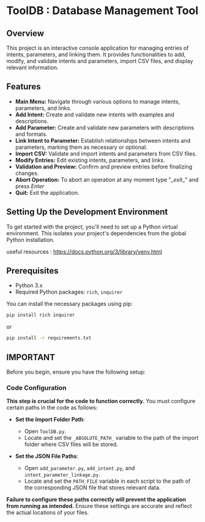 # ToolDB : Database Management Tool

## Overview

This project is an interactive console application for managing entries of intents, parameters, and linking them. It provides functionalities to add, modify, and validate intents and parameters, import CSV files, and display relevant information.

## Features

- **Main Menu:** Navigate through various options to manage intents, parameters, and links.
- **Add Intent:** Create and validate new intents with examples and descriptions.
- **Add Parameter:** Create and validate new parameters with descriptions and formats.
- **Link Intent to Parameter:** Establish relationships between intents and parameters, marking them as necessary or optional.
- **Import CSV:** Validate and import intents and parameters from CSV files.
- **Modify Entries:** Edit existing intents, parameters, and links.
- **Validation and Preview:** Confirm and preview entries before finalizing changes.
- **Abort Operation:** To abort an operation at any moment type "_\_exit_\_" and press _Enter_
- **Quit:** Exit the application.

## Setting Up the Development Environment

To get started with the project, you'll need to set up a Python virtual environment. This isolates your project's dependencies from the global Python installation.

useful resources : https://docs.python.org/3/library/venv.html

## Prerequisites

- Python 3.x
- Required Python packages: `rich`, `inquirer`

You can install the necessary packages using pip:
```bash
pip install rich inquirer
```
or

```bash
pip install -r requirements.txt
```

## IMPORTANT

Before you begin, ensure you have the following setup:

### Code Configuration

**This step is crucial for the code to function correctly.** You must configure certain paths in the code as follows:

- **Set the Import Folder Path**:
  - Open `ToolDB.py`.
  - Locate and set the `_ABSOLUTE_PATH_` variable to the path of the import folder where CSV files will be stored.

- **Set the JSON File Paths**:
  - Open `add_parameter.py`, `add_intent.py`, and `intent_parameter_linkage.py`.
  - Locate and set the `PATH_FILE` variable in each script to the path of the corresponding JSON file that stores relevant data.

**Failure to configure these paths correctly will prevent the application from running as intended.** Ensure these settings are accurate and reflect the actual locations of your files.



